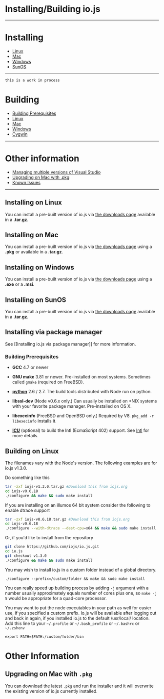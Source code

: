 # Installing/Building io.js

***

# Installing
* [Linux](#installing-on-linux)
* [Mac](#installing-on-mac)
* [Windows](#installing-on-windows)
* [SunOS](#installing-on-sunos)

***

``` this is a work in process ```

# Building
* [Building Prerequisites](#building-prerequisites)
* [Linux](#building-on-linux)
* [Mac](#building-on-mac)
* [Windows](#building-on-windows)
* [Cygwin](#building-on-cygwin)

***

# Other information
* [Managing multiple versions of Visual Studio](#managing-multiple-versions-of-visual-studio)
* [Upgrading on Mac with .pkg](upgrading-on-mac-with-pkg)
* [Known Issues](#known-issues)

***

## Installing on Linux
You can install a pre-built version of io.js via [the downloads page](http://iojs.org/download/) available in a **.tar.gz**.

## Installing on Mac
You can install a pre-built version of io.js via [the downloads page](http://iojs.org/download/) using a **.pkg** or available in a **.tar.gz**.

## Installing on Windows
You can install a pre-built version of io.js via [the downloads page](http://iojs.org/download/) using a **.exe** or a **.msi**.

## Installing on SunOS
You can install a pre-built version of io.js via [the downloads page](http://iojs.org/download/) available in a **.tar.gz**.

## Installing via package manager
See [[Installing io.js via package manager]] for more information.

### Building Prerequisites

* **GCC** 4.7 or newer

* **GNU make** 3.81 or newer. Pre-installed on most systems. Sometimes called `gmake` (required on FreeBSD).

* [**python**](http://python.org) 2.6 / 2.7. The build tools distributed with
  Node run on python.

* **libssl-dev** (Node v0.6.x only.) Can usually be installed on *NIX systems with your favorite package manager. Pre-installed on OS X.

* **libexecinfo** (FreeBSD and OpenBSD only.) Required by V8. `pkg_add -r libexecinfo` installs it.

* [**ICU**](http://icu-project.org) (optional) to build the Intl (EcmaScript 402) support. See [Intl](Intl) for more details.

## Building on Linux

The filenames vary with the Node's version. The following examples are for io.js v1.3.0.

Do something like this

```sh
tar -zxf iojs-v1.3.0.tar.gz #Download this from iojs.org
cd iojs-v0.6.18
./configure && make && sudo make install
```

If you are installing on an illumos 64 bit system consider the following to enable dtrace support 

```sh
tar -zxf iojs-v0.6.18.tar.gz #Download this from iojs.org
cd iojs-v0.6.18
./configure --with-dtrace --dest-cpu=x64 && make && sudo make install
```

Or, if you'd like to install from the repository

```sh
git clone https://github.com/iojs/io.js.git
cd io.js
git checkout v1.3.0
./configure && make && sudo make install
```

You may wish to install io.js in a custom folder instead of a global directory. 

    ./configure --prefix=/custom/folder && make && sudo make install

You can really speed up building process by adding `-j` argument with a number usually approximately equals number of cores plus one, so `make -j 5` would be appropriate for a quad-core processor.

You may want to put the node executables in your path as well for easier use, if you specified a custom prefix. Io.js will be available after logging out and back in again, if you installed io.js to the default /usr/local/ location. Add this line to your `~/.profile` or `~/.bash_profile` or `~/.bashrc` or `~/.zshenv`

    export PATH=$PATH:/custom/folder/bin

# Other Information

## Upgrading on Mac with `.pkg`

You can download the latest `.pkg` and run the installer and it will overwrite the existing version of io.js currently installed.